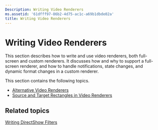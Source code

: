 ```yaml
---
Description: Writing Video Renderers
ms.assetid: '61dfff97-86b2-4d75-ac1c-a69b1dbde02a'
title: Writing Video Renderers
---
```


# Writing Video Renderers

This section describes how to write and use video renderers, both full-screen and custom renderers. It discusses how and why to support a full-screen renderer, and how to handle notifications, state changes, and dynamic format changes in a custom renderer.

This section contains the following topics.

-   [Alternative Video Renderers](alternative-video-renderers.md)
-   [Source and Target Rectangles in Video Renderers](source-and-target-rectangles-in-video-renderers.md)

## Related topics

<dl> <dt>

[Writing DirectShow Filters](writing-directshow-filters.md)
</dt> </dl>

 

 



